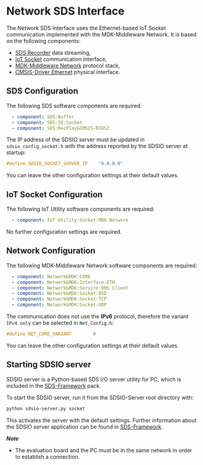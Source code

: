 # Network SDS Interface

The Network SDS Interface uses the Ethernet-based IoT Socket communication implemented with the MDK-Middleware Network.
It is based on the following components:

- [SDS Recorder](https://github.com/ARM-software/SDS-Framework/tree/main/sds#synchronous-data-stream-recorder) data streaming,
- [IoT Socket](https://mdk-packs.github.io/IoT_Socket/latest/index.html) communication interface,
- [MDK-Middleware Network](https://arm-software.github.io/MDK-Middleware/latest/Network/index.html) protocol stack,
- [CMSIS-Driver Ethernet](https://arm-software.github.io/CMSIS_6/latest/Driver/index.html) physical interface.

## SDS Configuration

The following SDS software components are required:

```yml
  - component: SDS:Buffer
  - component: SDS:IO:Socket
  - component: SDS:RecPlay&CMSIS-RTOS2
```

The IP address of the SDSIO server must be updated in `sdsio_config_socket.h` with the
address reported by the SDSIO server at startup:

```c
#define SDSIO_SOCKET_SERVER_IP    "0.0.0.0"
```

You can leave the other configuration settings at their default values.

## IoT Socket Configuration

The following IoT Utility software components are required:

```yml
  - component: IoT Utility:Socket:MDK Network
```

No further configuration settings are required.

## Network Configuration

The following MDK-Middleware Network software components are required:

```yml
  - component: Network&MDK:CORE
  - component: Network&MDK:Interface:ETH
  - component: Network&MDK:Service:DNS Client
  - component: Network&MDK:Socket:BSD
  - component: Network&MDK:Socket:TCP
  - component: Network&MDK:Socket:UDP
```

The communication does not use the **IPv6** protocol, therefore the variant `IPv4 only` can be selected in `Net_Config.h`:

```c
#define NET_CORE_VARIANT        0
```

You can leave the other configuration settings at their default values.

## Starting SDSIO server

SDSIO server is a Python-based SDS I/O server utility for PC, which is included in the
[SDS-Framework](https://github.com/ARM-software/SDS-Framework/tree/main/documentation/utilities.md#sdsio-server) pack.

To start the SDSIO server, run it from the SDSIO-Server root directory with:

```txt
python sdsio-server.py socket
```

This activates the server with the default settings. Further information about the SDSIO server application
can be found in [SDS-Framework](https://github.com/ARM-software/SDS-Framework/tree/main/documentation/utilities.md#sdsio-server).

***Note***

- The evaluation board and the PC must be in the same network in order to establish a connection.
